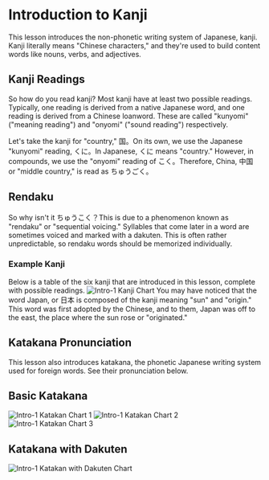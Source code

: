 # Introduction to Kanji

This lesson introduces the non-phonetic writing system of Japanese, kanji. Kanji literally means "Chinese characters," and they're used to build content words like nouns, verbs, and adjectives.

## Kanji Readings

So how do you read kanji? Most kanji have at least two possible readings. Typically, one reading is derived from a native Japanese word, and one reading is derived from a Chinese loanword. These are called "kunyomi" ("meaning reading") and "onyomi" ("sound reading") respectively.

Let's take the kanji for "country," 国。On its own, we use the Japanese "kunyomi" reading, くに。In Japanese, くに means "country." However, in compounds, we use the "onyomi" reading of こく。Therefore, China, 中国 or "middle country," is read as ちゅうごく。

## Rendaku

So why isn't it ちゅうこく？This is due to a phenomenon known as "rendaku" or "sequential voicing." Syllables that come later in a word are sometimes voiced and marked with a dakuten. This is often rather unpredictable, so rendaku words should be memorized individually.

### Example Kanji

Below is a table of the six kanji that are introduced in this lesson, complete with possible readings.
![Intro-1 Kanji Chart](https://github.com/EO4wellness/T-I-L/blob/main/polyglot/images/intro-1-image-1.png)
You may have noticed that the word Japan, or 日本 is composed of the kanji meaning "sun" and "origin." This word was first adopted by the Chinese, and to them, Japan was off to the east, the place where the sun rose or "originated."

## Katakana Pronunciation

This lesson also introduces katakana, the phonetic Japanese writing system used for foreign words. See their pronunciation below.

## Basic Katakana
![Intro-1 Katakan Chart 1](https://github.com/EO4wellness/T-I-L/blob/main/polyglot/images/intro-1-image-2.png)
![Intro-1 Katakan Chart 2](https://github.com/EO4wellness/T-I-L/blob/main/polyglot/images/intro-1-image-3.png)
![Intro-1 Katakan Chart 3](https://github.com/EO4wellness/T-I-L/blob/main/polyglot/images/intro-1-image-4.png)

## Katakana with Dakuten
![Intro-1 Katakan with Dakuten Chart](https://github.com/EO4wellness/T-I-L/blob/main/polyglot/images/intro-1-image-5.png)
